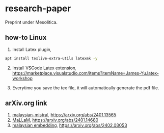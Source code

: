 # research-paper

Preprint under Mesolitica.

## how-to Linux

1. Install Latex plugin,

```bash
apt install texlive-extra-utils latexmk -y
```

2. Install VSCode Latex extension, https://marketplace.visualstudio.com/items?itemName=James-Yu.latex-workshop

3. Everytime you save the tex file, it will automatically generate the pdf file.

## arXiv.org link

1. [malaysian-mistral](malaysian-mistral/neurips_2023.tex), https://arxiv.org/abs/2401.13565
2. [MaLLaM](mallam/neurips_2023.tex), https://arxiv.org/abs/2401.14680
3. [malaysian embedding](malaysian-embedding/neurips_2023.tex), https://arxiv.org/abs/2402.03053
